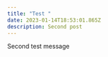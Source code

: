 ```yaml
---
title: "Test "
date: 2023-01-14T18:53:01.865Z
description: Second post
---
```

Second test message

